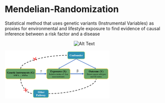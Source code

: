 # Mendelian-Randomization
Statistical method that uses genetic variants (Instrumental Variables) as proxies for environmental and lifestyle exposure to find evidence of causal inference between a risk factor and a disease

<p align="center">
  <img src="image_url" width="400" height="300" alt="Alt Text">
</p>

![Alt Text](https://github.com/Namratha-shivani/Mendelian-Randomization/blob/main/MR.png?raw=true)
